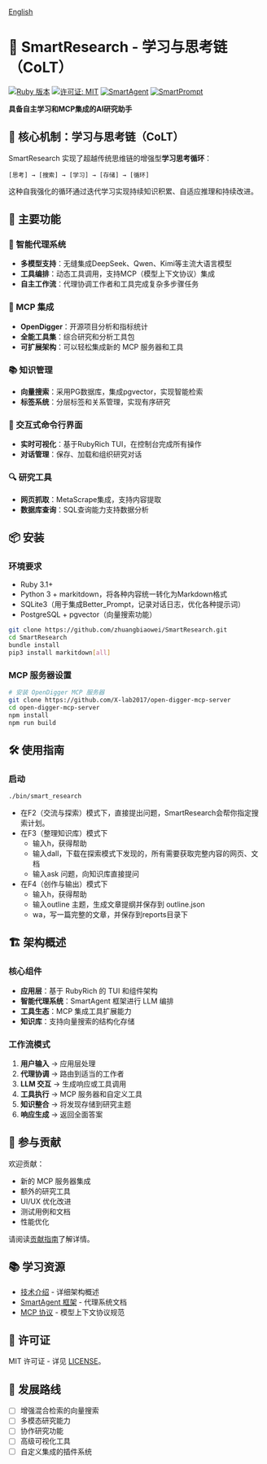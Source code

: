 [English](README.md)

# 🧠 SmartResearch - 学习与思考链（CoLT）

[![Ruby 版本](https://img.shields.io/badge/Ruby-3.1%2B-red)](https://www.ruby-lang.org)
[![许可证: MIT](https://img.shields.io/badge/License-MIT-blue.svg)](LICENSE)
[![SmartAgent](https://img.shields.io/badge/SmartAgent-已启用-green)](https://github.com/zhuangbiaowei/smart_agent)
[![SmartPrompt](https://img.shields.io/badge/SmartPrompt-已集成-blue)](https://github.com/zhuangbiaowei/smart_prompt)

**具备自主学习和MCP集成的AI研究助手**

## 🌟 核心机制：学习与思考链（CoLT）

SmartResearch 实现了超越传统思维链的增强型**学习思考循环**：

```
[思考] → [搜索] → [学习] → [存储] → [循环]
```

这种自我强化的循环通过迭代学习实现持续知识积累、自适应推理和持续改进。

## 🚀 主要功能

### 🤖 智能代理系统
- **多模型支持**：无缝集成DeepSeek、Qwen、Kimi等主流大语言模型
- **工具编排**：动态工具调用，支持MCP（模型上下文协议）集成
- **自主工作流**：代理协调工作者和工具完成复杂多步骤任务

### 🔧 MCP 集成
- **OpenDigger**：开源项目分析和指标统计
- **全能工具集**：综合研究和分析工具包
- **可扩展架构**：可以轻松集成新的 MCP 服务器和工具

### 📚 知识管理
- **向量搜索**：采用PG数据库，集成pgvector，实现智能检索
- **标签系统**：分层标签和关系管理，实现有序研究

### 💬 交互式命令行界面
- **实时可视化**：基于RubyRich TUI，在控制台完成所有操作
- **对话管理**：保存、加载和组织研究对话

### 🔍 研究工具
- **网页抓取**：MetaScrape集成，支持内容提取
- **数据库查询**：SQL查询能力支持数据分析

## 📦 安装

### 环境要求
- Ruby 3.1+
- Python 3 + markitdown，将各种内容统一转化为Markdown格式
- SQLite3（用于集成Better_Prompt，记录对话日志，优化各种提示词）
- PostgreSQL + pgvector（向量搜索功能）

```bash
git clone https://github.com/zhuangbiaowei/SmartResearch.git
cd SmartResearch
bundle install
pip3 install markitdown[all]
```

### MCP 服务器设置
```bash
# 安装 OpenDigger MCP 服务器
git clone https://github.com/X-lab2017/open-digger-mcp-server
cd open-digger-mcp-server
npm install
npm run build
```

## 🛠️ 使用指南

### 启动
```bash
./bin/smart_research
```

- 在F2（交流与探索）模式下，直接提出问题，SmartResearch会帮你指定搜索计划。
- 在F3（整理知识库）模式下
    - 输入h，获得帮助
    - 输入dall，下载在探索模式下发现的，所有需要获取完整内容的网页、文档
    - 输入ask 问题，向知识库直接提问
- 在F4（创作与输出）模式下
    - 输入h，获得帮助
    - 输入outline 主题，生成文章提纲并保存到 outline.json
    - wa，写一篇完整的文章，并保存到reports目录下

## 🏗️ 架构概述

### 核心组件
- **应用层**：基于 RubyRich 的 TUI 和组件架构
- **智能代理系统**：SmartAgent 框架进行 LLM 编排
- **工具生态**：MCP 集成工具扩展能力
- **知识库**：支持向量搜索的结构化存储

### 工作流模式
1. **用户输入** → 应用层处理
2. **代理协调** → 路由到适当的工作者
3. **LLM 交互** → 生成响应或工具调用
4. **工具执行** → MCP 服务器和自定义工具
5. **知识整合** → 将发现存储到研究主题
6. **响应生成** → 返回全面答案

## 🤝 参与贡献

欢迎贡献：
- 新的 MCP 服务器集成
- 额外的研究工具
- UI/UX 优化改进
- 测试用例和文档
- 性能优化

请阅读[贡献指南](CONTRIBUTING.md)了解详情。

## 📚 学习资源

- [技术介绍](TECHNICAL_INTRODUCTION.cn.md) - 详细架构概述
- [SmartAgent 框架](https://github.com/zhuangbiaowei/smart_agent) - 代理系统文档
- [MCP 协议](https://modelcontextprotocol.io/) - 模型上下文协议规范

## 📄 许可证

MIT 许可证 - 详见 [LICENSE](LICENSE)。

## 🚀 发展路线

- [ ] 增强混合检索的向量搜索
- [ ] 多模态研究能力
- [ ] 协作研究功能
- [ ] 高级可视化工具
- [ ] 自定义集成的插件系统